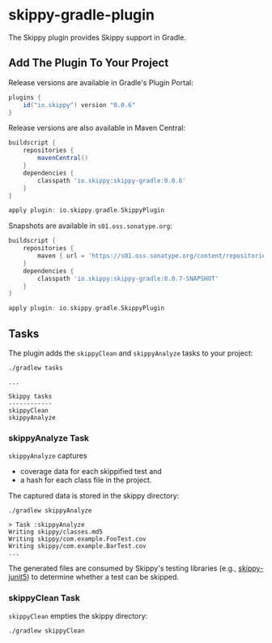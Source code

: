 # skippy-gradle-plugin

The Skippy plugin provides Skippy support in Gradle.

## Add The Plugin To Your Project

Release versions are available in Gradle's Plugin Portal:

```groovy
plugins {
    id("io.skippy") version "0.0.6"
}
```

Release versions are also available in Maven Central:
```groovy
buildscript {
    repositories {
        mavenCentral()
    }
    dependencies {
        classpath 'io.skippy:skippy-gradle:0.0.6'
    }
}

apply plugin: io.skippy.gradle.SkippyPlugin
```

Snapshots are available in `s01.oss.sonatype.org`:

```groovy
buildscript {
    repositories {
        maven { url = 'https://s01.oss.sonatype.org/content/repositories/snapshots/' }
    }
    dependencies {
        classpath 'io.skippy:skippy-gradle:0.0.7-SNAPSHOT'
    }
}

apply plugin: io.skippy.gradle.SkippyPlugin
```

## Tasks

The plugin adds the `skippyClean` and `skippyAnalyze` tasks to your project:
```
./gradlew tasks

...

Skippy tasks
------------
skippyClean
skippyAnalyze
```

### skippyAnalyze Task

`skippyAnalyze` captures 
- coverage data for each skippified test and
- a hash for each class file in the project.

The captured data is stored in the skippy directory:
```
./gradlew skippyAnalyze

> Task :skippyAnalyze
Writing skippy/classes.md5
Writing skippy/com.example.FooTest.cov
Writing skippy/com.example.BarTest.cov
...
```

The generated files are consumed by Skippy's testing libraries (e.g., [skippy-junit5](../skippy-junit5/README.md))
to determine whether a test can be skipped.

### skippyClean Task

`skippyClean` empties the skippy directory:

```
./gradlew skippyClean
```
